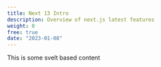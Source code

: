 ```yaml
---
title: Next 13 Intro
description: Overview of next.js latest features
weight: 0
free: true
date: "2023-01-08"
---
```


This is some svelt based content
